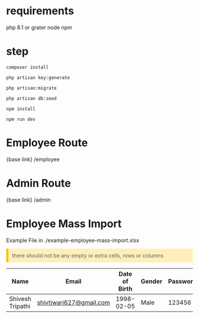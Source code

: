 # requirements

php 8.1 or grater
node
npm

# step

```
composer install
```

```
php artisan key:generate
```

```
php artisan:migrate

```

```
php artisan db:seed
```

```
npm install
```

```
npm run dev
```

# Employee Route

{base link} /employee

# Admin Route

{base link} /admin

# Employee Mass Import

Example File in ./example-employee-mass-import.xlsx

<blockquote style="background-color: #ffeeba;
    border-left: 6px solid #ffc107;
    padding: 10px;
    margin: 10px 0;" class="warning">
there should not be any empty or extra cells, rows or columns
</blockquote>

| Name             | Email                   | Date of Birth | Gender | Password | Is Manager |
| ---------------- | ----------------------- | ------------- | ------ | -------- | ---------- |
| Shivesh Tripathi | shivtiwari627@gmail.com | 1998-02-05    | Male   | 123456   | No         |
